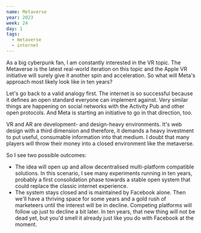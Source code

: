 ```yaml
---
name: Metaverse
year: 2023
week: 24
day: 1
tags:
  - metaverse
  - internet
---
```


As a big cyberpunk fan, I am constantly interested in the VR topic. The
Metaverse is the latest real-world iteration on this topic and the Apple VR
initiative will surely give it another spin and acceleration. So what will
Meta's approach most likely look like in ten years?

Let's go back to a valid analogy first. The internet is so successful because it
defines an open standard everyone can implement against. Very similar things are
happening on social networks with the Activity Pub and other open protocols. And
Meta is starting an initiative to go in that direction, too.

VR and AR are development- and design-heavy environments. It's web design with a
third dimension and therefore, it demands a heavy investment to put useful,
consumable information into that medium. I doubt that many players will throw
their money into a closed environment like the metaverse.

So I see two possible outcomes:

- The idea will open up and allow decentralised multi-platform compatible
  solutions. In this scenario, I see many experiments running in ten years,
  probably a first consolidation phase towards a stable open system that could
  replace the classic internet experience.
- The system stays closed and is maintained by Facebook alone. Then we'll have a
  thriving space for some years and a gold rush of marketeers until the interest
  will be in decline. Competing platforms will follow up just to decline a bit
  later. In ten years, that new thing will not be dead yet, but you'd smell it
  already just like you do with Facebook at the moment.
